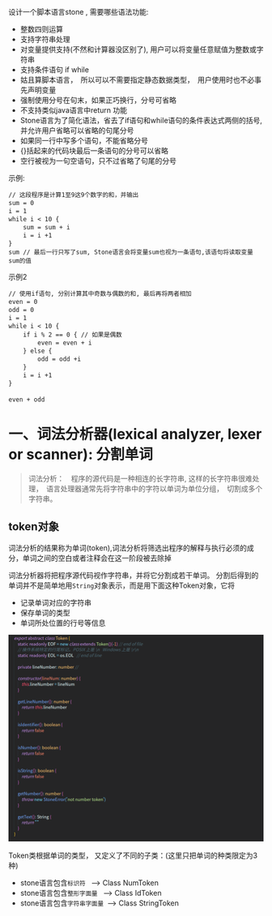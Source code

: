 <!--
 * @Author: your name
 * @Date: 2021-09-01 20:04:55
 * @LastEditTime: 2021-09-10 15:30:39
 * @LastEditors: Please set LastEditors
 * @Description: In User Settings Edit
 * @FilePath: /stonelang_ts/docs/设计语言.md
-->
设计一个脚本语言stone , 需要哪些语法功能:

- 整数四则运算
- 支持字符串处理
- 对变量提供支持(不然和计算器没区别了), 用户可以将变量任意赋值为整数或字符串
- 支持条件语句 if  while
- 姑且算脚本语言，　所以可以不需要指定静态数据类型，　用户使用时也不必事先声明变量
- 强制使用分号在句末，如果正巧换行，分号可省略
- 不支持类似java语言中return 功能
- Stone语言为了简化语法，省去了if语句和while语句的条件表达式两侧的括号, 并允许用户省略可以省略的句尾分号
- 如果同一行中写多个语句，不能省略分号
- {}括起来的代码块最后一条语句的分号可以省略
- 空行被视为一句空语句，只不过省略了句尾的分号
  

示例:

```
// 这段程序是计算1至9这9个数字的和，并输出
sum = 0
i = 1 
while i < 10 {
    sum = sum + i
    i = i +1
}
sum // 最后一行只写了sum, Stone语言会将变量sum也视为一条语句,该语句将读取变量sum的值
```

示例2 
```
// 使用if语句, 分别计算其中奇数与偶数的和, 最后再将两者相加
even = 0
odd = 0
i = 1
while i < 10 {
    if i % 2 == 0 { // 如果是偶数
        even = even + i
    } else {
        odd = odd +i
    }
    i = i +1
}

even + odd 
```

# 一、词法分析器(lexical analyzer, lexer or scanner):  分割单词

> 词法分析：　程序的源代码是一种相连的长字符串, 这样的长字符串很难处理，　语言处理器通常先将字符串中的字符以单词为单位分组，　切割成多个字符串。　


## token对象

词法分析的结果称为单词(token),词法分析将筛选出程序的解释与执行必须的成分，单词之间的空白或者注释会在这一阶段被去除掉

词法分析器将把程序源代码视作字符串，并将它分割成若干单词。 分割后得到的单词并不是简单地用`String`对象表示，而是用下面这种Token对象，它将

- 记录单词对应的字符串
- 保存单词的类型
- 单词所处位置的行号等信息

![](../docs/assets/abstract_token_class.png)


Token类根据单词的类型， 又定义了不同的子类：(这里只把单词的种类限定为3种)

- stone语言包含`标识符 ` -->  Class NumToken 
- stone语言包含`整形字面量 ` --> Class  IdToken
- stone语言包含`字符串字面量 `--> Class  StringToken




